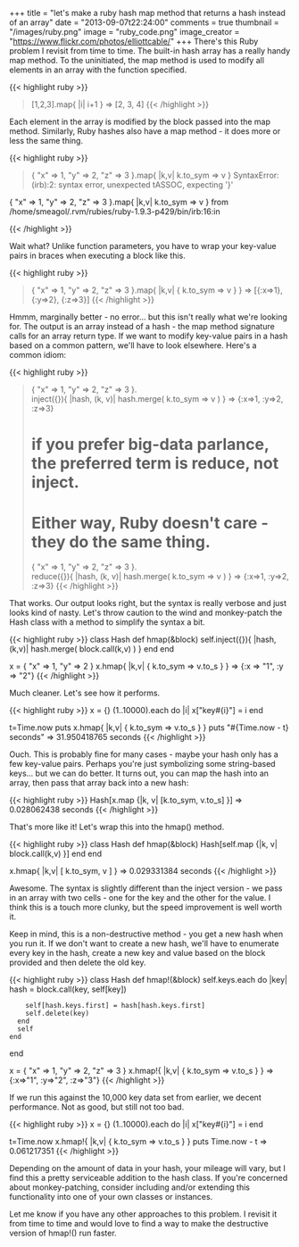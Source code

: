 +++
title         = "let's make a ruby hash map method that returns a hash instead of an array"
date          = "2013-09-07t22:24:00"
comments      = true
thumbnail     = "/images/ruby.png"
image         = "ruby_code.png"
image_creator = "https://www.flickr.com/photos/elliottcable/"
+++
There's this Ruby problem I revisit from time to time. The built-in hash array has a really handy map method. To the uninitiated, the map method is used to modify all elements in an array with the function specified.

<!--more-->
{{< highlight ruby >}}
  > [1,2,3].map{ |i| i+1 }
  => [2, 3, 4]
{{< /highlight >}}

Each element in the array is modified by the block passed into the map method. Similarly, Ruby hashes also have a map method - it does more or less the same thing.

{{< highlight ruby >}}
  > { "x" => 1, "y" => 2, "z" => 3 }.map{ |k,v| k.to_sym => v }
  SyntaxError: (irb):2: syntax error, unexpected tASSOC, expecting '}'

  { "x" => 1, "y" => 2, "z" => 3 }.map{ |k,v| k.to_sym => v }
  from /home/smeagol/.rvm/rubies/ruby-1.9.3-p429/bin/irb:16:in <main>
{{< /highlight >}}

Wait what? Unlike function parameters, you have to wrap your key-value pairs in braces when executing a block like this.

{{< highlight ruby >}}
  > { "x" => 1, "y" => 2, "z" => 3 }.map{ |k,v| { k.to_sym => v } }
  => [{:x=>1}, {:y=>2}, {:z=>3}]
{{< /highlight >}}

Hmmm, marginally better - no error... but this isn't really what we're looking for. The output is an array instead of a hash - the map method signature calls for an array return type. If we want to modify key-value pairs in a hash based on a common pattern, we'll have to look elsewhere. Here's a common idiom:

{{< highlight ruby >}}
  > { "x" => 1, "y" => 2, "z" => 3 }.\
  > inject({}){ |hash, (k, v)| hash.merge( k.to_sym => v )  }
  => {:x=>1, :y=>2, :z=>3}
  > # if you prefer big-data parlance, the preferred term is reduce, not inject.
  > # Either way, Ruby doesn't care - they do the same thing.
  > { "x" => 1, "y" => 2, "z" => 3 }.\
  > reduce({}){ |hash, (k, v)| hash.merge( k.to_sym => v )  }
  => {:x=>1, :y=>2, :z=>3}
{{< /highlight >}}

That works. Our output looks right, but the syntax is really verbose and just looks kind of nasty. Let's throw caution to the wind and monkey-patch the Hash class with a method to simplify the syntax a bit.

{{< highlight ruby >}}
  class Hash
    def hmap(&block)
      self.inject({}){ |hash,(k,v)| hash.merge( block.call(k,v) ) }
    end
  end

  x = { "x" => 1, "y" => 2 }
  x.hmap{ |k,v| { k.to_sym => v.to_s  } }
  => {:x => "1", :y => "2"}
{{< /highlight >}}

Much cleaner. Let's see how it performs.

{{< highlight ruby >}}
  x = {}
  (1..10000).each do |i|
    x["key#{i}"] = i
  end

  t=Time.now
  puts x.hmap{ |k,v| { k.to_sym => v.to_s  } }
  puts "#{Time.now - t} seconds"
  => 31.950418765 seconds
{{< /highlight >}}

Ouch. This is probably fine for many cases - maybe your hash only has a few key-value pairs. Perhaps you're just symbolizing some string-based keys... but we can do better. It turns out, you can map the hash into an array, then pass that array back into a new hash:

{{< highlight ruby >}}
  Hash[x.map {|k, v| [k.to_sym, v.to_s] }]
  =>  0.028062438 seconds
{{< /highlight >}}

That's more like it! Let's wrap this into the hmap() method.

{{< highlight ruby >}}
  class Hash
    def hmap(&block)
      Hash[self.map {|k, v| block.call(k,v) }]
    end
  end

  x.hmap{ |k,v| [ k.to_sym, v ] }
  =>  0.029331384 seconds
{{< /highlight >}}

Awesome. The syntax is slightly different than the inject version - we pass in an array with two cells - one for the key and the other for the value. I think this is a touch more clunky, but the speed improvement is well worth it.

Keep in mind, this is a non-destructive method - you get a new hash when you run it. If we don't want to create a new hash, we'll have to enumerate every key in the hash, create a new key and value based on the block provided and then delete the old key.

{{< highlight ruby >}}
  class Hash
    def hmap!(&block)
      self.keys.each do |key|
        hash = block.call(key, self[key])

        self[hash.keys.first] = hash[hash.keys.first]
        self.delete(key)
      end
      self
    end
  end

  x = { "x" => 1, "y" => 2, "z" => 3 }
  x.hmap!{ |k,v| { k.to_sym => v.to_s } }
  => {:x=>"1", :y=>"2", :z=>"3"}
{{< /highlight >}}

If we run this against the 10,000 key data set from earlier, we decent performance. Not as good, but still not too bad.

{{< highlight ruby >}}
  x = {}
  (1..10000).each do |i|
    x["key#{i}"] = i
  end

  t=Time.now
  x.hmap!{ |k,v| { k.to_sym => v.to_s } }
  puts Time.now - t
  => 0.061217351
{{< /highlight >}}

Depending on the amount of data in your hash, your mileage will vary, but I find this a pretty serviceable addition to the hash class. If you're concerned about monkey-patching, consider including and/or extending this functionality into one of your own classes or instances.

Let me know if you have any other approaches to this problem. I revisit it from time to time and would love to find a way to make the destructive version of hmap!() run faster.
